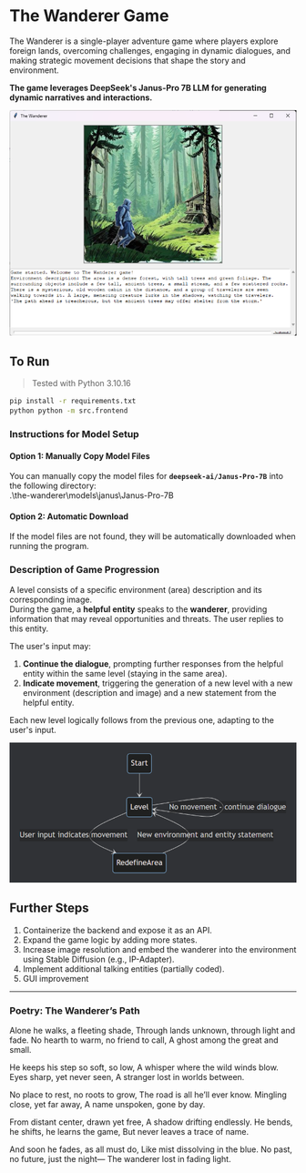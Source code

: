 # The Wanderer Game
The Wanderer is a single-player adventure game where players explore foreign lands, overcoming challenges, engaging in dynamic dialogues, and making strategic movement decisions that shape the story and environment.

**The game leverages DeepSeek's Janus-Pro 7B LLM for generating dynamic narratives and interactions.**

![snapshot.png](snapshot.png)

## To Run
> Tested with Python 3.10.16

```bash
pip install -r requirements.txt
python python -m src.frontend
```

### **Instructions for Model Setup**  
#### **Option 1: Manually Copy Model Files**  
You can manually copy the model files for **`deepseek-ai/Janus-Pro-7B`** into the following directory:  
.\the-wanderer\models\janus\Janus-Pro-7B
#### **Option 2: Automatic Download**  
If the model files are not found, they will be automatically downloaded when running the program.  

### **Description of Game Progression**  


A level consists of a specific environment (area) description and its corresponding image.  
During the game, a **helpful entity** speaks to the **wanderer**, providing information that may reveal opportunities and threats. The user replies to this entity.

The user's input may:
1. **Continue the dialogue**, prompting further responses from the helpful entity within the same level (staying in the same area).
2. **Indicate movement**, triggering the generation of a new level with a new environment (description and image) and a new statement from the helpful entity.

Each new level logically follows from the previous one, adapting to the user's input.

![states.png](states.png)

[//]: # (```mermaid)

[//]: # (stateDiagram)

[//]: # (    Start --> Level)

[//]: # (    Level --> Level: No movement - continue dialogue)

[//]: # (    Level --> RedefineArea: User input indicates movement)

[//]: # (    RedefineArea --> Level: New environment and entity statement)

[//]: # (```)
 
## Further Steps  
1. Containerize the backend and expose it as an API.  
2. Expand the game logic by adding more states.  
3. Increase image resolution and embed the wanderer into the environment using Stable Diffusion (e.g., IP-Adapter).  
4. Implement additional talking entities (partially coded).  
5. GUI improvement


---

### Poetry: The Wanderer’s Path

Alone he walks, a fleeting shade,
Through lands unknown, through light and fade.
No hearth to warm, no friend to call,
A ghost among the great and small.

He keeps his step so soft, so low,
A whisper where the wild winds blow.
Eyes sharp, yet never seen,
A stranger lost in worlds between.

No place to rest, no roots to grow,
The road is all he’ll ever know.
Mingling close, yet far away,
A name unspoken, gone by day.

From distant center, drawn yet free,
A shadow drifting endlessly.
He bends, he shifts, he learns the game,
But never leaves a trace of name.

And soon he fades, as all must do,
Like mist dissolving in the blue.
No past, no future, just the night—
The wanderer lost in fading light.

